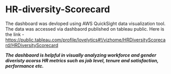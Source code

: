 # HR-diversity-Scorecard

The dashboard was devloped using AWS QuickSight data visualization tool. The data was accessed via dashbaord published on tableau public. 
Here is the link - https://public.tableau.com/profile/lovelytics#!/vizhome/HRDiversityScorecard/HRDiversityScorecard

***The dashbaord is helpful in visually analyzing workforce and gender diveristy acorss HR metrics such as job level, tenure and 
satisfaction, performance etc.***
